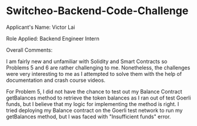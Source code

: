 # Switcheo-Backend-Code-Challenge

Applicant's Name: Victor Lai

Role Applied: Backend Engineer Intern

Overall Comments:

I am fairly new and unfamiliar with Solidity and Smart Contracts so Problems 5 and 6 are rather challenging to me. 
Nonetheless, the challenges were very interesting to me as I attempted to solve them with the help of documentation and crash course videos.

For Problem 5, I did not have the chance to test out my Balance Contract getBalances method to retrieve the token balances as I ran out of
test Goerli funds, but I believe that my logic for implementing the method is right. I tried deploying my Balance contract on the Goerli test
network to run my getBalances method, but I was faced with "Insufficient funds" error.
